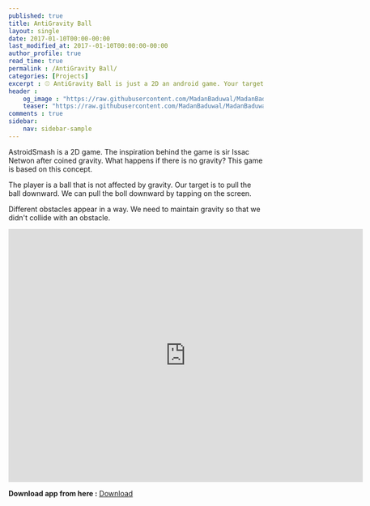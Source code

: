 ```yaml
---
published: true
title: AntiGravity Ball
layout: single
date: 2017-01-10T00:00-00:00
last_modified_at: 2017--01-10T00:00:00-00:00
author_profile: true
read_time: true
permalink : /AntiGravity Ball/
categories: [Projects]
excerpt : ⚾ AntiGravity Ball is just a 2D an android game. Your target is to try to pull the ball downward to get more scores.
header :
    og_image : "https://raw.githubusercontent.com/MadanBaduwal/MadanBaduwal.github.io/main/images/3.AntiGravity%20Ball.jpg"
    teaser: "https://raw.githubusercontent.com/MadanBaduwal/MadanBaduwal.github.io/main/images/3.AntiGravity%20Ball.jpg"
comments : true
sidebar:
    nav: sidebar-sample
---
```


AstroidSmash is a 2D game. The inspiration behind the game is sir Issac Netwon after coined gravity. What happens if there is no gravity? This game is based on this concept.

The player is a ball that is not affected by gravity. Our target is to pull the ball downward. We can pull the boll downward by tapping on the screen.

Different obstacles appear in a way. We need to maintain gravity so that we didn't collide with an obstacle.

<iframe width="700" height="500" src="https://www.youtube.com/embed/Bo6NMnqotOA" frameborder="0" allow="accelerometer; autoplay; encrypted-media; gyroscope; picture-in-picture" allowfullscreen></iframe>

<br>

**Download app from here :** <a href="https://apkpure.com/antigravity-ball/com.madan.madan" class="btn btn--success">Download</a>


